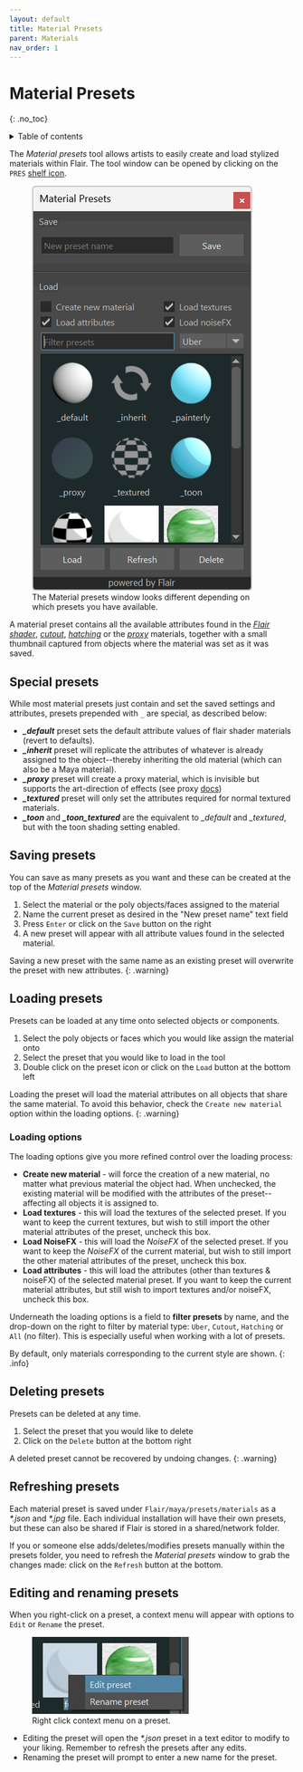 ```yaml
---
layout: default
title: Material Presets
parent: Materials
nav_order: 1
---
```


# Material Presets
{: .no_toc}

<details close markdown="block">
  <summary>
    Table of contents
  </summary>
  {: .text-delta }
1. TOC
{:toc}
</details>

The _Material presets_ tool allows artists to easily create and load stylized materials within Flair. The tool window can be opened by clicking on the `PRES` [shelf icon](/flair/getting-started/flair-shelf).

<figure class="aio-ui aio-window">
	<img src="/media/materials/presets/material-presets.png" alt="Material presets window">
	<figcaption>The Material presets window looks different depending on which presets you have available.</figcaption>
</figure>

A material preset contains all the available attributes found in the _[Flair shader](../flair-shader)_, _[cutout](../others/#cutout-material)_, _[hatching](../others/#hatching-material)_ or the _[proxy](../proxy-material)_ materials, together with a small thumbnail captured from objects where the material was set as it was saved.


## Special presets
While most material presets just contain and set the saved settings and attributes, presets prepended with `_` are special, as described below:

* _**_default**_ preset sets the default attribute values of flair shader materials (revert to defaults).
* _**_inherit**_ preset will replicate the attributes of whatever is already assigned to the object--thereby inheriting the old material (which can also be a Maya material).
* _**_proxy**_ preset will create a proxy material, which is invisible but supports the art-direction of effects (see proxy [docs](../proxy-material))
* _**_textured**_ preset will only set the attributes required for normal textured materials.
* _**_toon**_ and _**_toon_textured**_ are the equivalent to *_default* and *_textured*, but with the toon shading setting enabled.



## Saving presets
You can save as many presets as you want and these can be created at the top of the _Material presets_ window.
1. Select the material or the poly objects/faces assigned to the material
1. Name the current preset as desired in the "New preset name" text field
1. Press `Enter` or click on the `Save` button on the right
1. A new preset will appear with all attribute values found in the selected material.

Saving a new preset with the same name as an existing preset will overwrite the preset with new attributes.
{: .warning}


## Loading presets
Presets can be loaded at any time onto selected objects or components.
1. Select the poly objects or faces which you would like assign the material onto
1. Select the preset that you would like to load in the tool
1. Double click on the preset icon or click on the `Load` button at the bottom left

Loading the preset will load the material attributes on all objects that share the same material. To avoid this behavior, check the `Create new material` option within the loading options.
{: .warning}

### Loading options
The loading options give you more refined control over the loading process:

* **Create new material** - will force the creation of a new material, no matter what previous material the object had. When unchecked, the existing material will be modified with the attributes of the preset--affecting all objects it is assigned to.
* **Load textures** - this will load the textures of the selected preset. If you want to keep the current textures, but wish to still import the other material attributes of the preset, uncheck this box.
* **Load NoiseFX** - this will load the _NoiseFX_ of the selected preset. If you want to keep the _NoiseFX_ of the current material, but wish to still import the other material attributes of the preset, uncheck this box.
* **Load attributes** - this will load the attributes (other than textures & noiseFX) of the selected material preset. If you want to keep the current material attributes, but still wish to import textures and/or noiseFX, uncheck this box.

Underneath the loading options is a field to **filter presets** by name, and the drop-down on the right to filter by material type: `Uber`, `Cutout`, `Hatching` or `All` (no filter). This is especially useful when working with a lot of presets.

By default, only materials corresponding to the current style are shown.
{: .info}

## Deleting presets
Presets can be deleted at any time.
1. Select the preset that you would like to delete
1. Click on the `Delete` button at the bottom right

 A deleted preset cannot be recovered by undoing changes.
 {: .warning}


## Refreshing presets
Each material preset is saved under `Flair/maya/presets/materials` as a _\*.json_ and _\*.jpg_ file. Each individual installation will have their own presets, but these can also be shared if Flair is stored in a shared/network folder.

If you or someone else adds/deletes/modifies presets manually within the presets folder, you need to refresh the _Material presets_ window to grab the changes made: click on the `Refresh` button at the bottom.

## Editing and renaming presets
When you right-click on a preset, a context menu will appear with options to `Edit` or `Rename` the preset.

<figure class="aio-ui aio-window">
	<img src="/media/materials/presets/material-preset-right-click.png" alt="Right click context menu on a preset">
	<figcaption>Right click context menu on a preset.</figcaption>
</figure>

* Editing the preset will open the _\*.json_ preset in a text editor to modify to your liking. Remember to refresh the presets after any edits.
* Renaming the preset will prompt to enter a new name for the preset.